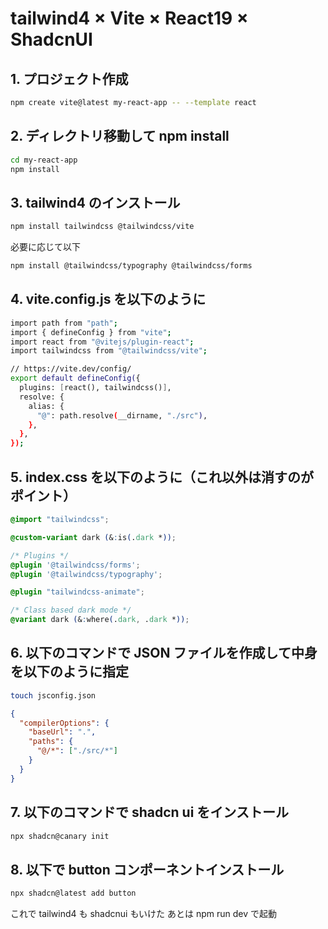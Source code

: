 # tailwind4 × Vite × React19 × ShadcnUI

## 1. プロジェクト作成

```bash
npm create vite@latest my-react-app -- --template react
```

## 2. ディレクトリ移動して npm install

```bash
cd my-react-app
npm install
```

## 3. tailwind4 のインストール

```bash
npm install tailwindcss @tailwindcss/vite
```

必要に応じて以下

```bash
npm install @tailwindcss/typography @tailwindcss/forms
```

## 4. vite.config.js を以下のように

```bash
import path from "path";
import { defineConfig } from "vite";
import react from "@vitejs/plugin-react";
import tailwindcss from "@tailwindcss/vite";

// https://vite.dev/config/
export default defineConfig({
  plugins: [react(), tailwindcss()],
  resolve: {
    alias: {
      "@": path.resolve(__dirname, "./src"),
    },
  },
});

```

## 5. index.css を以下のように（これ以外は消すのがポイント）

```css
@import "tailwindcss";

@custom-variant dark (&:is(.dark *));

/* Plugins */
@plugin '@tailwindcss/forms';
@plugin '@tailwindcss/typography';

@plugin "tailwindcss-animate";

/* Class based dark mode */
@variant dark (&:where(.dark, .dark *));
```

## 6. 以下のコマンドで JSON ファイルを作成して中身を以下のように指定

```bash
touch jsconfig.json
```

```json
{
  "compilerOptions": {
    "baseUrl": ".",
    "paths": {
      "@/*": ["./src/*"]
    }
  }
}
```

## 7. 以下のコマンドで shadcn ui をインストール

```bash
npx shadcn@canary init
```

## 8. 以下で button コンポーネントインストール

```bash
npx shadcn@latest add button
```

これで tailwind4 も shadcnui もいけた
あとは npm run dev で起動
